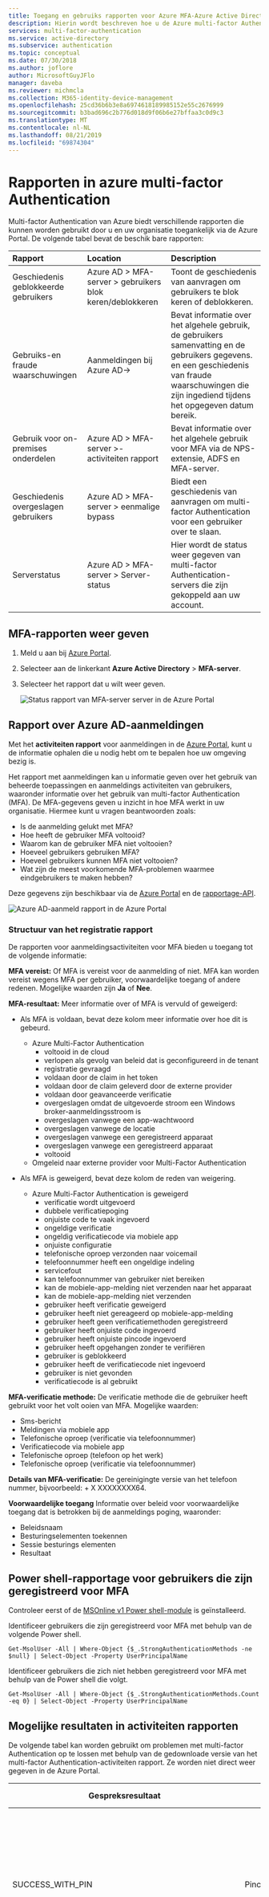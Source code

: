 ```yaml
---
title: Toegang en gebruiks rapporten voor Azure MFA-Azure Active Directory
description: Hierin wordt beschreven hoe u de Azure multi-factor Authentication-functie-rapporten gebruikt.
services: multi-factor-authentication
ms.service: active-directory
ms.subservice: authentication
ms.topic: conceptual
ms.date: 07/30/2018
ms.author: joflore
author: MicrosoftGuyJFlo
manager: daveba
ms.reviewer: michmcla
ms.collection: M365-identity-device-management
ms.openlocfilehash: 25cd36b6b3e8a6974618189985152e55c2676999
ms.sourcegitcommit: b3bad696c2b776d018d9f06b6e27bffaa3c0d9c3
ms.translationtype: MT
ms.contentlocale: nl-NL
ms.lasthandoff: 08/21/2019
ms.locfileid: "69874304"
---
```

# <a name="reports-in-azure-multi-factor-authentication"></a>Rapporten in azure multi-factor Authentication

Multi-factor Authentication van Azure biedt verschillende rapporten die kunnen worden gebruikt door u en uw organisatie toegankelijk via de Azure Portal. De volgende tabel bevat de beschik bare rapporten:

| Rapport | Location | Description |
|:--- |:--- |:--- |
| Geschiedenis geblokkeerde gebruikers | Azure AD > MFA-server > gebruikers blok keren/deblokkeren | Toont de geschiedenis van aanvragen om gebruikers te blok keren of deblokkeren. |
| Gebruiks-en fraude waarschuwingen | Aanmeldingen bij Azure AD-> | Bevat informatie over het algehele gebruik, de gebruikers samenvatting en de gebruikers gegevens. en een geschiedenis van fraude waarschuwingen die zijn ingediend tijdens het opgegeven datum bereik. |
| Gebruik voor on-premises onderdelen | Azure AD > MFA-server >-activiteiten rapport | Bevat informatie over het algehele gebruik voor MFA via de NPS-extensie, ADFS en MFA-server. |
| Geschiedenis overgeslagen gebruikers | Azure AD > MFA-server > eenmalige bypass | Biedt een geschiedenis van aanvragen om multi-factor Authentication voor een gebruiker over te slaan. |
| Serverstatus | Azure AD > MFA-server > Server-status | Hier wordt de status weer gegeven van multi-factor Authentication-servers die zijn gekoppeld aan uw account. |

## <a name="view-mfa-reports"></a>MFA-rapporten weer geven

1. Meld u aan bij [Azure Portal](https://portal.azure.com).
2. Selecteer aan de linkerkant **Azure Active Directory** > **MFA-server**.
3. Selecteer het rapport dat u wilt weer geven.

   ![Status rapport van MFA-server server in de Azure Portal](./media/howto-mfa-reporting/report.png)

## <a name="azure-ad-sign-ins-report"></a>Rapport over Azure AD-aanmeldingen

Met het **activiteiten rapport** voor aanmeldingen in de [Azure Portal](https://portal.azure.com), kunt u de informatie ophalen die u nodig hebt om te bepalen hoe uw omgeving bezig is.

Het rapport met aanmeldingen kan u informatie geven over het gebruik van beheerde toepassingen en aanmeldings activiteiten van gebruikers, waaronder informatie over het gebruik van multi-factor Authentication (MFA). De MFA-gegevens geven u inzicht in hoe MFA werkt in uw organisatie. Hiermee kunt u vragen beantwoorden zoals:

- Is de aanmelding gelukt met MFA?
- Hoe heeft de gebruiker MFA voltooid?
- Waarom kan de gebruiker MFA niet voltooien?
- Hoeveel gebruikers gebruiken MFA?
- Hoeveel gebruikers kunnen MFA niet voltooien?
- Wat zijn de meest voorkomende MFA-problemen waarmee eindgebruikers te maken hebben?

Deze gegevens zijn beschikbaar via de [Azure Portal](https://portal.azure.com) en de [rapportage-API](../reports-monitoring/concept-reporting-api.md).

![Azure AD-aanmeld rapport in de Azure Portal](./media/howto-mfa-reporting/sign-in-report.png)

### <a name="sign-ins-report-structure"></a>Structuur van het registratie rapport

De rapporten voor aanmeldingsactiviteiten voor MFA bieden u toegang tot de volgende informatie:

**MFA vereist:** Of MFA is vereist voor de aanmelding of niet. MFA kan worden vereist wegens MFA per gebruiker, voorwaardelijke toegang of andere redenen. Mogelijke waarden zijn **Ja** of **Nee**.

**MFA-resultaat:** Meer informatie over of MFA is vervuld of geweigerd:

- Als MFA is voldaan, bevat deze kolom meer informatie over hoe dit is gebeurd.
   - Azure Multi-Factor Authentication
      - voltooid in de cloud
      - verlopen als gevolg van beleid dat is geconfigureerd in de tenant
      - registratie gevraagd
      - voldaan door de claim in het token
      - voldaan door de claim geleverd door de externe provider
      - voldaan door geavanceerde verificatie
      - overgeslagen omdat de uitgevoerde stroom een Windows broker-aanmeldingsstroom is
      - overgeslagen vanwege een app-wachtwoord
      - overgeslagen vanwege de locatie
      - overgeslagen vanwege een geregistreerd apparaat
      - overgeslagen vanwege een geregistreerd apparaat
      - voltooid
   - Omgeleid naar externe provider voor Multi-Factor Authentication

- Als MFA is geweigerd, bevat deze kolom de reden van weigering.
   - Azure Multi-Factor Authentication is geweigerd
      - verificatie wordt uitgevoerd
      - dubbele verificatiepoging
      - onjuiste code te vaak ingevoerd
      - ongeldige verificatie
      - ongeldig verificatiecode via mobiele app
      - onjuiste configuratie
      - telefonische oproep verzonden naar voicemail
      - telefoonnummer heeft een ongeldige indeling
      - servicefout
      - kan telefoonnummer van gebruiker niet bereiken
      - kan de mobiele-app-melding niet verzenden naar het apparaat
      - kan de mobiele-app-melding niet verzenden
      - gebruiker heeft verificatie geweigerd
      - gebruiker heeft niet gereageerd op mobiele-app-melding
      - gebruiker heeft geen verificatiemethoden geregistreerd
      - gebruiker heeft onjuiste code ingevoerd
      - gebruiker heeft onjuiste pincode ingevoerd
      - gebruiker heeft opgehangen zonder te verifiëren
      - gebruiker is geblokkeerd
      - gebruiker heeft de verificatiecode niet ingevoerd
      - gebruiker is niet gevonden
      - verificatiecode is al gebruikt

**MFA-verificatie methode:** De verificatie methode die de gebruiker heeft gebruikt voor het volt ooien van MFA. Mogelijke waarden:

- Sms-bericht
- Meldingen via mobiele app
- Telefonische oproep (verificatie via telefoonnummer)
- Verificatiecode via mobiele app
- Telefonische oproep (telefoon op het werk)
- Telefonische oproep (verificatie via telefoonnummer)

**Details van MFA-verificatie:** De gereinigingte versie van het telefoon nummer, bijvoorbeeld: + X XXXXXXXX64.

**Voorwaardelijke toegang** Informatie over beleid voor voorwaardelijke toegang dat is betrokken bij de aanmeldings poging, waaronder:

- Beleidsnaam
- Besturingselementen toekennen
- Sessie besturings elementen
- Resultaat

## <a name="powershell-reporting-on-users-registered-for-mfa"></a>Power shell-rapportage voor gebruikers die zijn geregistreerd voor MFA

Controleer eerst of de [MSOnline v1 Power shell-module](https://docs.microsoft.com/powershell/azure/active-directory/overview?view=azureadps-1.0) is geïnstalleerd.

Identificeer gebruikers die zijn geregistreerd voor MFA met behulp van de volgende Power shell.

```Get-MsolUser -All | Where-Object {$_.StrongAuthenticationMethods -ne $null} | Select-Object -Property UserPrincipalName```

Identificeer gebruikers die zich niet hebben geregistreerd voor MFA met behulp van de Power shell die volgt.

```Get-MsolUser -All | Where-Object {$_.StrongAuthenticationMethods.Count -eq 0} | Select-Object -Property UserPrincipalName```

## <a name="possible-results-in-activity-reports"></a>Mogelijke resultaten in activiteiten rapporten

De volgende tabel kan worden gebruikt om problemen met multi-factor Authentication op te lossen met behulp van de gedownloade versie van het multi-factor Authentication-activiteiten rapport. Ze worden niet direct weer gegeven in de Azure Portal.

| Gespreksresultaat | Description | Uitgebreide beschrijving |
| --- | --- | --- |
| SUCCESS_WITH_PIN | Pincode ingevoerd | De gebruiker heeft een pincode ingevoerd.  Als de verificatie is geslaagd, wordt de juiste pincode ingevoerd.  Als verificatie is geweigerd, wordt er een onjuiste pincode ingevoerd of is de gebruiker ingesteld op de standaard modus. |
| SUCCESS_NO_PIN | Alleen # ingevoerd | Als de gebruiker is ingesteld op pincode modus en de verificatie wordt geweigerd, betekent dit dat de gebruiker de pincode niet heeft ingevoerd en alleen #.  Als de gebruiker is ingesteld op de standaard modus en de verificatie slaagt, betekent dit dat de gebruiker alleen de waarde # heeft opgegeven als in de standaard modus. |
| SUCCESS_WITH_PIN_BUT_TIMEOUT | # Niet ingedrukt na invoer | De gebruiker heeft geen DTMF-cijfers verzonden omdat # niet is ingevoerd.  Andere ingevoerde cijfers worden niet verzonden, tenzij # wordt ingevoerd om aan te geven dat de invoer is voltooid. |
|SUCCESS_NO_PIN_BUT_TIMEOUT | Geen telefoon invoer-time-out | De oproep is beantwoord, maar er is geen reactie.  Dit geeft meestal aan dat de oproep is opgehaald via voice mail. |
| SUCCESS_PIN_EXPIRED | Pincode verlopen en niet gewijzigd | De pincode van de gebruiker is verlopen en er wordt gevraagd om deze te wijzigen, maar de wijziging van de pincode is niet voltooid. |
| SUCCESS_USED_CACHE | Cache gebruikt | Verificatie geslaagd zonder multi-factor Authentication-oproep omdat een eerdere geslaagde verificatie voor dezelfde gebruikers naam heeft plaatsgevonden binnen de geconfigureerde tijds duur van de cache. |
| SUCCESS_BYPASSED_AUTH | Authenticatie overgeslagen | De verificatie is geslaagd met een eenmalige bypass die is geïnitieerd voor de gebruiker.  Bekijk het rapport geschiedenis van overgeslagen gebruikers voor meer informatie over de bypass. |
| SUCCESS_USED_IP_BASED_CACHE | Gebruikte IP-cache | De verificatie is geslaagd zonder een multi-factor Authentication-oproep sinds een eerdere geslaagde verificatie voor dezelfde gebruikers naam, hetzelfde verificatie type, toepassings naam en IP-adres binnen de geconfigureerde tijds duur van de cache. |
| SUCCESS_USED_APP_BASED_CACHE | Gebruikte cache op basis van apps | De verificatie is geslaagd zonder een multi-factor Authentication-oproep sinds een eerdere geslaagde verificatie voor dezelfde gebruikers naam, hetzelfde authenticatie type en dezelfde toepassings naam binnen de geconfigureerde tijds duur van de cache. |
| SUCCESS_INVALID_INPUT | Ongeldige telefooninvoer | Het antwoord dat is verzonden vanaf de telefoon, is ongeldig.  Dit kan afkomstig zijn van een faxapparaat of modem of de gebruiker heeft * opgegeven als onderdeel van de pincode. |
| SUCCESS_USER_BLOCKED | Gebruiker is geblokkeerd | Het telefoon nummer van de gebruiker is geblokkeerd.  Een geblokkeerd nummer kan door de gebruiker worden geïnitieerd tijdens een authenticatie oproep of door een beheerder met behulp van de Azure Portal. <br> OPMERKING:  Een geblokkeerd nummer is ook een byproduct van een fraude waarschuwing. |
| SUCCESS_SMS_AUTHENTICATED | Sms-bericht is geauthenticeerd | Voor een test bericht in twee richtingen heeft de gebruiker goed gereageerd met de eenmalige wachtwoord code (OTP) of OTP + pincode. |
| SUCCESS_SMS_SENT | Sms-bericht is verzonden | Voor tekst bericht is het SMS-bericht dat de eenmalige wachtwoord code (OTP) heeft verzonden.  De gebruiker voert de OTP of OTP + pincode in de toepassing in om de verificatie te volt ooien. |
| SUCCESS_PHONE_APP_AUTHENTICATED | Mobiele app geauthenticeerd | De gebruiker is geverifieerd via de mobiele app. |
| SUCCESS_OATH_CODE_PENDING | OATH-code in behandeling | De gebruiker is om hun OATH-code gevraagd, maar heeft niet gereageerd. |
| SUCCESS_OATH_CODE_VERIFIED | OATH-code geverifieerd | De gebruiker heeft een geldige OATH-code ingevoerd wanneer daarom wordt gevraagd. |
| SUCCESS_FALLBACK_OATH_CODE_VERIFIED | Alternatieve OATH-code geverifieerd | De gebruiker heeft de verificatie geweigerd met behulp van de primaire multi-factor Authentication-methode en vervolgens een geldige OATH-code voor terugval gegeven. |
| SUCCESS_FALLBACK_SECURITY_QUESTIONS_ANSWERED | Alternatieve beveiligingsvragen beantwoord | De gebruiker heeft de verificatie geweigerd met behulp van de primaire multi-factor Authentication-methode en vervolgens zijn de beveiligings vragen op de juiste manier beantwoord voor terugval. |
| FAILED_PHONE_BUSY | Authenticatie wordt al uitgevoerd | Multi-factor Authentication verwerkt al een verificatie voor deze gebruiker.  Dit wordt vaak veroorzaakt door RADIUS-clients die meerdere verificatie aanvragen verzenden tijdens dezelfde aanmelding. |
| CONFIG_ISSUE | Telefoon kan niet worden bereikt | Er is geprobeerd om een aanroep uit te voeren, maar deze kan niet worden geplaatst of niet worden beantwoord.  Dit omvat het gespreks signaal, het Fast Busy-signaal (verbinding verbroken), Tri-tinten (getal niet meer in de service), er is een time-out opgetreden tijdens het belsignaal, enzovoort. |
| FAILED_INVALID_PHONENUMBER | Ongeldige indeling telefoonnummer | Het telefoon nummer heeft een ongeldige indeling.  Telefoon nummers moeten numeriek zijn en moeten 10 cijfers bevatten voor land nummer + 1 (Verenigde Staten & Canada). |
| FAILED_USER_HUNGUP_ON_US | Gebruiker heeft opgehangen | De gebruiker heeft de telefoon beantwoord, maar vervolgens opgehangen zonder op knoppen te drukken. |
| FAILED_INVALID_EXTENSION | Ongeldig toestel | De extensie bevat ongeldige tekens.  Alleen cijfers, komma's, * en # zijn toegestaan.  Er kan ook een @-voor voegsel worden gebruikt. |
| FAILED_FRAUD_CODE_ENTERED | Fraudecode ingevoerd | De gebruiker heeft gekozen voor het melden van fraude tijdens de oproep, wat leidt tot een geweigerde authenticatie en een geblokkeerd telefoon nummer.| 
| FAILED_SERVER_ERROR | Het gesprek kan niet worden gestart | De multi-factor Authentication-service kan de aanroep niet plaatsen. |
| FAILED_SMS_NOT_SENT | SMS-bericht kan niet worden verzonden | Het SMS-bericht kan niet worden verzonden.  De verificatie is geweigerd. |
| FAILED_SMS_OTP_INCORRECT | OTP van sms-bericht is onjuist | De gebruiker heeft een onjuiste eenmalige wachtwoord code (OTP) ingevoerd in het SMS-bericht dat ze hebben ontvangen.  De verificatie is geweigerd. |
| FAILED_SMS_OTP_PIN_INCORRECT | SMS-bericht OTP + pincode onjuist | De gebruiker heeft een onjuiste eenmalige wachtwoord code (OTP) en/of een onjuiste gebruikers pincode ingevoerd.  De verificatie is geweigerd. |
| FAILED_SMS_MAX_OTP_RETRY_REACHED | Maximum aantal OTP-pogingen voor SMS-bericht overschreden | De gebruiker heeft het maximum aantal OTP-pogingen (one-time wachtwoord code) overschreden. |
| FAILED_PHONE_APP_DENIED | Mobiele app geweigerd | De gebruiker heeft de verificatie in de mobiele app geweigerd door op de knop weigeren te drukken. |
| FAILED_PHONE_APP_INVALID_PIN | Ongeldige pincode mobiele app | De gebruiker heeft een ongeldige pincode ingevoerd tijdens de verificatie in de mobiele app. |
| FAILED_PHONE_APP_PIN_NOT_CHANGED | Pincode mobiele app niet gewijzigd | De gebruiker heeft een vereiste pincode wijziging niet voltooid in de mobiele app. |
| FAILED_FRAUD_REPORTED | Fraude gerapporteerd | De door de gebruiker gemelde fraude in de mobiele app. |
| FAILED_PHONE_APP_NO_RESPONSE | Geen antwoord mobiele app | De gebruiker heeft niet gereageerd op de verificatie aanvraag voor mobiele apps. |
| FAILED_PHONE_APP_ALL_DEVICES_BLOCKED | Mobiele app voor alle apparaten geblokkeerd | De mobiele app-apparaten voor deze gebruiker reageren niet meer op meldingen en zijn geblokkeerd. |
| FAILED_PHONE_APP_NOTIFICATION_FAILED | Melding mobiele app mislukt | Er is een fout opgetreden bij het verzenden van een melding naar de mobiele app op het apparaat van de gebruiker. |
| FAILED_PHONE_APP_INVALID_RESULT | Ongeldig resultaat mobiele app | De mobiele app heeft een ongeldig resultaat geretourneerd. |
| FAILED_OATH_CODE_INCORRECT | OATH-code onjuist | De gebruiker heeft een onjuiste OATH-code ingevoerd.  De verificatie is geweigerd. |
| FAILED_OATH_CODE_PIN_INCORRECT | OATH-code + pincode onjuist | De gebruiker heeft een onjuiste OATH-code en/of een onjuiste gebruikers pincode ingevoerd.  De verificatie is geweigerd. |
| FAILED_OATH_CODE_DUPLICATE | Dubbele OATH-code | De gebruiker heeft een OATH-code ingevoerd die eerder is gebruikt.  De verificatie is geweigerd. |
| FAILED_OATH_CODE_OLD | OATH-code verouderd | De gebruiker heeft een OATH-code ingevoerd die voorafgaat aan een OATH-code die eerder is gebruikt.  De verificatie is geweigerd. |
| FAILED_OATH_TOKEN_TIMEOUT | Time-out voor resultaat van OATH-code | De gebruiker duurde te lang om de OATH-code in te voeren en er was al een time-out opgetreden tijdens de multi-factor Authentication-poging. |
| FAILED_SECURITY_QUESTIONS_TIMEOUT | Time-out voor resultaat van beveiligingsvragen | De gebruiker heeft te lang geduurd om antwoord te geven op beveiligings vragen en er was al een time-out opgetreden voor de multi-factor Authentication-poging. |
| FAILED_AUTH_RESULT_TIMEOUT | Time-out voor authenticatieresultaat | De gebruiker heeft te lang geduurd om de multi-factor Authentication-poging te volt ooien. |
| FAILED_AUTHENTICATION_THROTTLED | Verificatie beperkt | De multi-factor Authentication-poging is beperkt door de service. |

## <a name="next-steps"></a>Volgende stappen

* [SSPR-en MFA-gebruik en inzichten rapportage](howto-authentication-methods-usage-insights.md)
* [Voor gebruikers](../user-help/multi-factor-authentication-end-user.md)
* [Implementatie van](concept-mfa-whichversion.md)
